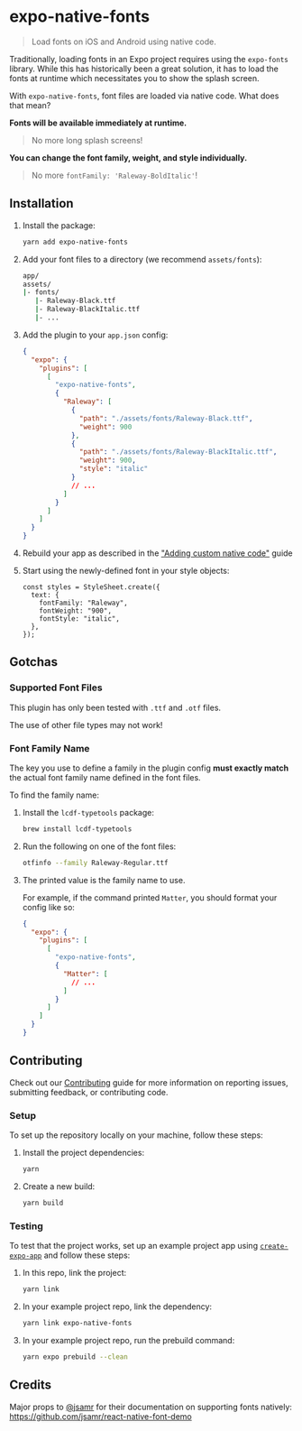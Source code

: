 # expo-native-fonts

> Load fonts on iOS and Android using native code.

Traditionally, loading fonts in an Expo project requires using the `expo-fonts` library. While this has historically been a great solution, it has to load the fonts at runtime which necessitates you to show the splash screen.

With `expo-native-fonts`, font files are loaded via native code. What does that mean?

**Fonts will be available immediately at runtime.**

> No more long splash screens!

**You can change the font family, weight, and style individually.**

> No more `fontFamily: 'Raleway-BoldItalic'`!

## Installation

1. Install the package:

   ```bash
   yarn add expo-native-fonts
   ```

2. Add your font files to a directory (we recommend `assets/fonts`):

   ```bash
   app/
   assets/
   |- fonts/
      |- Raleway-Black.ttf
      |- Raleway-BlackItalic.ttf
      |- ...
   ```

3. Add the plugin to your `app.json` config:

   ```json
   {
     "expo": {
       "plugins": [
         [
           "expo-native-fonts",
           {
             "Raleway": [
               {
                 "path": "./assets/fonts/Raleway-Black.ttf",
                 "weight": 900
               },
               {
                 "path": "./assets/fonts/Raleway-BlackItalic.ttf",
                 "weight": 900,
                 "style": "italic"
               }
               // ...
             ]
           }
         ]
       ]
     }
   }
   ```

4. Rebuild your app as described in the ["Adding custom native code"](https://docs.expo.io/workflow/customizing/) guide

5. Start using the newly-defined font in your style objects:

   ```tsx
   const styles = StyleSheet.create({
     text: {
       fontFamily: "Raleway",
       fontWeight: "900",
       fontStyle: "italic",
     },
   });
   ```

## Gotchas

### Supported Font Files

This plugin has only been tested with `.ttf` and `.otf` files.

The use of other file types may not work!

### Font Family Name

The key you use to define a family in the plugin config **must exactly match** the actual font family name defined in the font files.

To find the family name:

1. Install the `lcdf-typetools` package:

   ```bash
   brew install lcdf-typetools
   ```

2. Run the following on one of the font files:

   ```bash
   otfinfo --family Raleway-Regular.ttf
   ```

3. The printed value is the family name to use.

   For example, if the command printed `Matter`, you should format your config like so:

   ```json
   {
     "expo": {
       "plugins": [
         [
           "expo-native-fonts",
           {
             "Matter": [
               // ...
             ]
           }
         ]
       ]
     }
   }
   ```

## Contributing

Check out our [Contributing](.github/CONTRIBUTING.md) guide for more information on reporting issues, submitting feedback, or contributing code.

### Setup

To set up the repository locally on your machine, follow these steps:

1. Install the project dependencies:

   ```bash
   yarn
   ```

2. Create a new build:

   ```bash
   yarn build
   ```

### Testing

To test that the project works, set up an example project app using [`create-expo-app`](https://www.npmjs.com/package/create-expo-app) and follow these steps:

1. In this repo, link the project:

   ```bash
   yarn link
   ```

2. In your example project repo, link the dependency:

   ```bash
   yarn link expo-native-fonts
   ```

3. In your example project repo, run the prebuild command:

   ```bash
   yarn expo prebuild --clean
   ```

## Credits

Major props to [@jsamr](https://github.com/jsamr) for their documentation on supporting fonts natively: https://github.com/jsamr/react-native-font-demo
